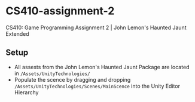# CS410-assignment-2

CS410: Game Programming Assignment 2 | John Lemon's Haunted Jaunt Extended

## Setup

- All assests from the John Lemon's Haunted Jaunt Package are located in `/Assets/UnityTechnologies/`
- Populate the scence by dragging and dropping `/Assets/UnityTechnologies/Scenes/MainScence` into the Unity Editor Hierarchy
